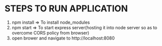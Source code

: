 # STEPS TO RUN APPLICATION

1. npm install => To install node_modules
2. npm start => To start express server(hosting it into node server so as to overcome CORS policy from browser)
3. open brower and navigate to http://localhost:8080